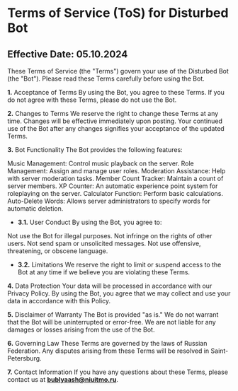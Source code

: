 # Terms of Service (ToS) for Disturbed Bot
## Effective Date: 05.10.2024

These Terms of Service (the "Terms") govern your use of the Disturbed Bot (the "Bot"). Please read these Terms carefully before using the Bot.

**1.** Acceptance of Terms
By using the Bot, you agree to these Terms. If you do not agree with these Terms, please do not use the Bot.

**2.** Changes to Terms
We reserve the right to change these Terms at any time. Changes will be effective immediately upon posting. Your continued use of the Bot after any changes signifies your acceptance of the updated Terms.

**3.** Bot Functionality
The Bot provides the following features:

Music Management: Control music playback on the server.
Role Management: Assign and manage user roles.
Moderation Assistance: Help with server moderation tasks.
Member Count Tracker: Maintain a count of server members.
XP Counter: An automatic experience point system for roleplaying on the server.
Calculator Function: Perform basic calculations.
Auto-Delete Words: Allows server administrators to specify words for automatic deletion.
- **3.1.** User Conduct
By using the Bot, you agree to:

Not use the Bot for illegal purposes.
Not infringe on the rights of other users.
Not send spam or unsolicited messages.
Not use offensive, threatening, or obscene language.
- **3.2.** Limitations
We reserve the right to limit or suspend access to the Bot at any time if we believe you are violating these Terms.

**4.** Data Protection
Your data will be processed in accordance with our Privacy Policy. By using the Bot, you agree that we may collect and use your data in accordance with this Policy.

**5.** Disclaimer of Warranty
The Bot is provided "as is." We do not warrant that the Bot will be uninterrupted or error-free. We are not liable for any damages or losses arising from the use of the Bot.

**6.** Governing Law
These Terms are governed by the laws of Russian Federation. Any disputes arising from these Terms will be resolved in Saint-Petersburg.

**7.** Contact Information
If you have any questions about these Terms, please contact us at **bublyaash@niuitmo.ru**.